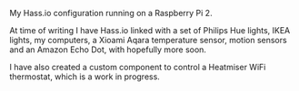 My Hass.io configuration running on a Raspberry Pi 2.

At time of writing I have Hass.io linked with a set of Philips Hue lights, IKEA lights, my computers, a Xioami Aqara temperature sensor, motion sensors and an Amazon Echo Dot, with hopefully more soon.

I have also created a custom component to control a Heatmiser WiFi thermostat, which is a work in progress.